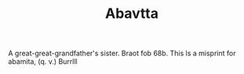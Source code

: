 ---
title: Abavtta
permalink: "/definitions/abavtta.html"
body: A great-great-grandfather's sister. Braot fob 68b. This ls a misprint for abamita,
  (q. v.) Burrlll
published_at: '2018-07-07'
layout: post
---